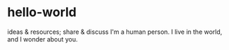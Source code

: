 # hello-world
ideas &amp; resources; share &amp; discuss
I'm a human person. I live in the world, and I wonder about you.
